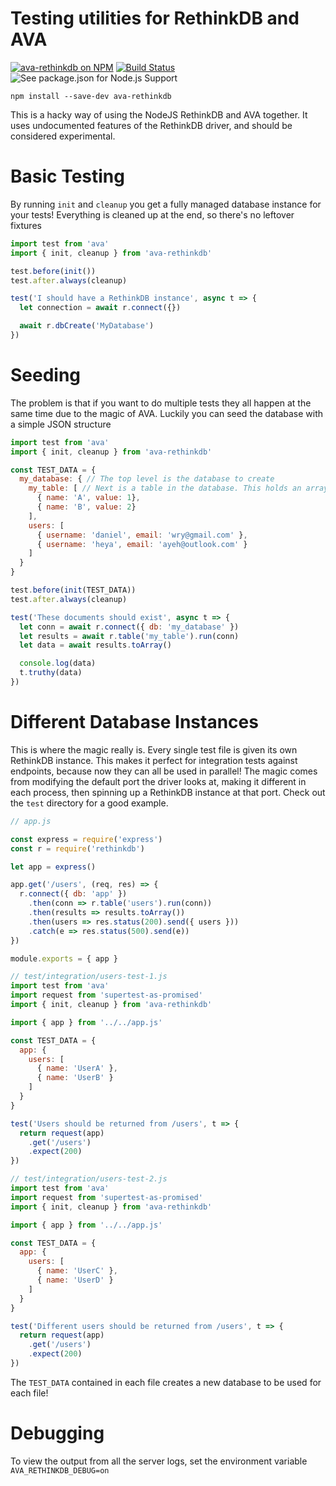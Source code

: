 # Testing utilities for RethinkDB and AVA

[![ava-rethinkdb on NPM](https://img.shields.io/npm/v/ava-rethinkdb.svg)](https://npm.im/ava-rethinkdb)
[![Build Status](https://travis-ci.org/rrdelaney/ava-rethinkdb.svg?branch=master)](https://travis-ci.org/rrdelaney/ava-rethinkdb)
![See package.json for Node.js Support](https://img.shields.io/node/v/ava-rethinkdb.svg?label=Runs%20on%20Node.js)

```
npm install --save-dev ava-rethinkdb
```

This is a hacky way of using the NodeJS RethinkDB and AVA together. It uses
undocumented features of the RethinkDB driver, and should be considered
experimental.

# Basic Testing

By running `init` and `cleanup` you get a fully managed database instance for
your tests! Everything is cleaned up at the end, so there's no leftover fixtures

```js
import test from 'ava'
import { init, cleanup } from 'ava-rethinkdb'

test.before(init())
test.after.always(cleanup)

test('I should have a RethinkDB instance', async t => {
  let connection = await r.connect({})

  await r.dbCreate('MyDatabase')
})
```

# Seeding

The problem is that if you want to do multiple tests they all happen at the same
time due to the magic of AVA. Luckily you can seed the database with a simple
JSON structure

```js
import test from 'ava'
import { init, cleanup } from 'ava-rethinkdb'

const TEST_DATA = {
  my_database: { // The top level is the database to create
    my_table: [ // Next is a table in the database. This holds an array of documents to insert
      { name: 'A', value: 1},
      { name: 'B', value: 2}
    ],
    users: [
      { username: 'daniel', email: 'wry@gmail.com' },
      { username: 'heya', email: 'ayeh@outlook.com' }
    ]
  }
}

test.before(init(TEST_DATA))
test.after.always(cleanup)

test('These documents should exist', async t => {
  let conn = await r.connect({ db: 'my_database' })
  let results = await r.table('my_table').run(conn)
  let data = await results.toArray()

  console.log(data)
  t.truthy(data)
})
```

# Different Database Instances

This is where the magic really is. Every single test file is given its own
RethinkDB instance. This makes it perfect for integration tests against
endpoints, because now they can all be used in parallel! The magic comes
from modifying the default port the driver looks at, making it different
in each process, then spinning up a RethinkDB instance at that port.
Check out the `test` directory for a good example.

```js
// app.js

const express = require('express')
const r = require('rethinkdb')

let app = express()

app.get('/users', (req, res) => {
  r.connect({ db: 'app' })
    .then(conn => r.table('users').run(conn))
    .then(results => results.toArray())
    .then(users => res.status(200).send({ users }))
    .catch(e => res.status(500).send(e))
})

module.exports = { app }
```

```js
// test/integration/users-test-1.js
import test from 'ava'
import request from 'supertest-as-promised'
import { init, cleanup } from 'ava-rethinkdb'

import { app } from '../../app.js'

const TEST_DATA = {
  app: {
    users: [
      { name: 'UserA' },
      { name: 'UserB' }
    ]
  }
}

test('Users should be returned from /users', t => {
  return request(app)
    .get('/users')
    .expect(200)
})
```

```js
// test/integration/users-test-2.js
import test from 'ava'
import request from 'supertest-as-promised'
import { init, cleanup } from 'ava-rethinkdb'

import { app } from '../../app.js'

const TEST_DATA = {
  app: {
    users: [
      { name: 'UserC' },
      { name: 'UserD' }
    ]
  }
}

test('Different users should be returned from /users', t => {
  return request(app)
    .get('/users')
    .expect(200)
})
```

The `TEST_DATA` contained in each file creates a new database to be used for
each file!

# Debugging

To view the output from all the server logs, set the environment variable
`AVA_RETHINKDB_DEBUG=on`
